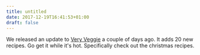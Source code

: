 ```yaml
---
title: untitled
date: 2017-12-19T16:41:53+01:00
draft: false
---
```


We released an update to [Very Veggie](https://itunes.apple.com/us/app/very-veggie/id1276729391?mt=8&at=1010lGGq) a couple of days ago. It adds 20 new recipes. Go get it while it's hot. Specifically check out the christmas recipes.
